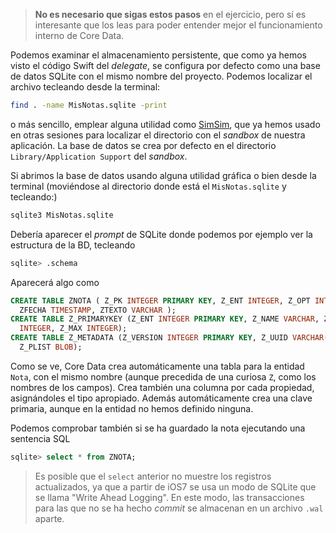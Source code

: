 
> **No es necesario que sigas estos pasos** en el ejercicio, pero sí es interesante que los leas para poder entender mejor el funcionamiento interno de Core Data.

Podemos examinar el almacenamiento persistente, que como ya hemos visto el código Swift del *delegate*, se configura por defecto como una base de datos SQLite con el mismo nombre del proyecto. Podemos localizar el archivo tecleando desde la terminal:

```bash
find . -name MisNotas.sqlite -print
```

o más sencillo, emplear alguna utilidad como [SimSim](https://github.com/dsmelov/simsim/releases), que ya hemos usado en otras sesiones para localizar el directorio con el *sandbox* de nuestra aplicación. La base de datos se crea por defecto en el directorio `Library/Application Support` del *sandbox*.

Si abrimos la base de datos usando alguna utilidad gráfica o bien desde la terminal (moviéndose al directorio donde está el `MisNotas.sqlite` y tecleando:)

```bash
sqlite3 MisNotas.sqlite
```

Debería aparecer el *prompt* de SQLite donde podemos por ejemplo ver la estructura de la BD, tecleando

```bash
sqlite> .schema
```

Aparecerá algo como 

```sql
CREATE TABLE ZNOTA ( Z_PK INTEGER PRIMARY KEY, Z_ENT INTEGER, Z_OPT INTEGER,
  ZFECHA TIMESTAMP, ZTEXTO VARCHAR );
CREATE TABLE Z_PRIMARYKEY (Z_ENT INTEGER PRIMARY KEY, Z_NAME VARCHAR, Z_SUPER
  INTEGER, Z_MAX INTEGER);
CREATE TABLE Z_METADATA (Z_VERSION INTEGER PRIMARY KEY, Z_UUID VARCHAR(255),
  Z_PLIST BLOB);
```

Como se ve, Core Data crea automáticamente una tabla para la entidad `Nota`, con el mismo nombre (aunque precedida de una curiosa `Z`, como los nombres de los campos). Crea también una columna por cada propiedad, asignándoles el tipo apropiado. Además automáticamente crea una clave primaria, aunque en la entidad no hemos definido ninguna.

Podemos comprobar también si se ha guardado la nota ejecutando una sentencia SQL

```sql
sqlite> select * from ZNOTA;
```

> Es posible que el `select` anterior no muestre los registros actualizados, ya que a partir de iOS7 se usa un modo de SQLite que se llama "Write Ahead Logging".  En este modo, las transacciones para las que no se ha hecho *commit* se almacenan en un archivo `.wal` aparte. 
